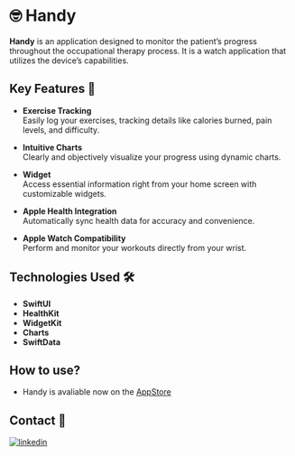 
# 🤓 Handy

**Handy** is an application designed to monitor the patient’s progress throughout the occupational therapy process. It is a watch application that utilizes the device’s capabilities.

## Key Features 🚀  

- **Exercise Tracking**  
  Easily log your exercises, tracking details like calories burned, pain levels, and difficulty.  

- **Intuitive Charts**  
  Clearly and objectively visualize your progress using dynamic charts.  

- **Widget**  
  Access essential information right from your home screen with customizable widgets.  

- **Apple Health Integration**  
  Automatically sync health data for accuracy and convenience.  

- **Apple Watch Compatibility**  
  Perform and monitor your workouts directly from your wrist.


## Technologies Used 🛠️  
- **SwiftUI**
- **HealthKit**
- **WidgetKit**
- **Charts** 
- **SwiftData**

## How to use? 

- Handy is avaliable now on the [AppStore](https://apps.apple.com/br/app/handy/id6504047887?l=en-GB)

## Contact 🔗
[![linkedin](https://img.shields.io/badge/linkedin-0A66C2?style=for-the-badge&logo=linkedin&logoColor=white)](https://www.linkedin.com/in/leonardo-mesquita-alves/)

